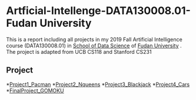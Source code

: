 # Artficial-Intellenge-DATA130008.01-Fudan University
This is a report including all projects in my 2019 Fall Artificial Intelligence course (DATA130008.01) in [School of Data Science](https://sds.fudan.edu.cn/)  of [Fudan University](https://www.fudan.edu.cn/) .
The project is adapted from UCB CS118 and Stanford CS231
## Project
   *[Project1_Pacman](./Project1_Pacman)
   *[Project2_Nqueens](./Project2_Nqueens)
   *[Project3_Blackjack](./Project3_Blackjack)
   *[Project4_Cars](./Project4_Cars)
   *[FinalProject_GOMOKU](./FinalProject_GOMOKU)
